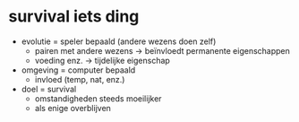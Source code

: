# survival iets ding

- evolutie
  = speler bepaald (andere wezens doen zelf)
  - pairen met andere wezens -> beïnvloedt permanente eigenschappen
  - voeding enz. -> tijdelijke eigenschap
- omgeving
  = computer bepaald
  - invloed (temp, nat, enz.)
- doel
  = survival
  - omstandigheden steeds moeilijker
  - als enige overblijven
